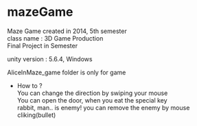 # mazeGame
Maze Game created in 2014, 5th semester  
class name : 3D Game Production  
Final Project in Semester  
  
unity version : 5.6.4, Windows
  
AliceInMaze_game folder is only for game
  
* How to ?  
You can change the direction by swiping your mouse  
You can open the door, when you eat the special key  
rabbit, man.. is enemy! you can remove the enemy by mouse cliking(bullet)
